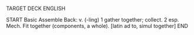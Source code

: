 TARGET DECK
ENGLISH

START
Basic
Assemble
Back: v. (-ling) 1 gather together; collect. 2 esp. Mech. Fit together (components, a whole). [latin ad to, simul together]
END
